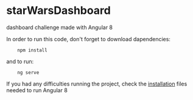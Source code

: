 # starWarsDashboard
dashboard challenge made with Angular 8

In order to run this code, don't forget to download dapendencies: 

		npm install

and to run:

		ng serve


If you had any difficulties running the project, check the [installation](https://www.javatpoint.com/angular-8-installation)
 files needed to run Angular 8
